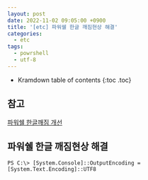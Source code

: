 ```yaml
---
layout: post
date: 2022-11-02 09:05:00 +0900
title: '[etc] 파워쉘 한글 깨짐현상 해결'
categories:
  - etc
tags:
  - powrshell
  - utf-8
---
```


* Kramdown table of contents
{:toc .toc}

## 참고

[파워쉘 한글깨짐 개선](https://holjjack.tistory.com/144)


## 파워쉘 한글 깨짐현상 해결

```
PS C:\> [System.Console]::OutputEncoding = [System.Text.Encoding]::UTF8
```